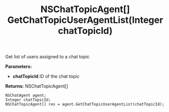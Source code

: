 ﻿---
uid: crmscript_ref_NSChatAgent_GetChatTopicUserAgentList
title: NSChatTopicAgent[] GetChatTopicUserAgentList(Integer chatTopicId)
intellisense: NSChatAgent.GetChatTopicUserAgentList
keywords: NSChatAgent, GetChatTopicUserAgentList
so.topic: reference
---

Get list of users assigned to a chat topic

**Parameters:**

- **chatTopicId** ID of the chat topic

**Returns:** NSChatTopicAgent[]

```crmscript
NSChatAgent agent;
Integer chatTopicId;
NSChatTopicAgent[] res = agent.GetChatTopicUserAgentList(chatTopicId);
```

